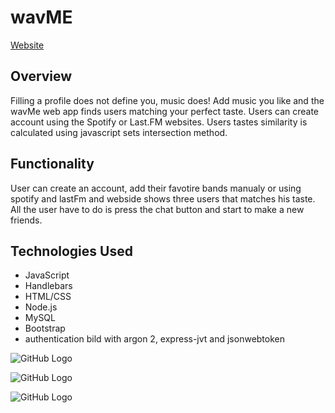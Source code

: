 # wavME
[Website](https://wavme.herokuapp.com/)

## Overview
Filling a profile does not define you, music does! Add music you like and the wavMe web app finds users matching your perfect taste. Users can create account using the Spotify or Last.FM websites. Users tastes similarity is calculated using javascript sets intersection method.

## Functionality

User can create an account, add their favotire bands manualy or using spotify and lastFm and webside shows three users that matches his taste. All the user have to do is press the chat button and start to make a new friends.

## Technologies Used
* JavaScript
* Handlebars
* HTML/CSS
* Node.js
* MySQL
* Bootstrap
* authentication bild with argon 2, express-jvt and jsonwebtoken

![GitHub Logo](https://habrastorage.org/webt/gd/ht/b6/gdhtb62ywxgk0qm_iigh7-ixplg.jpeg)

![GitHub Logo](https://habrastorage.org/webt/xm/ey/ao/xmeyaoctkzilm22fokqq-uw__yw.png)

![GitHub Logo](https://habrastorage.org/webt/bq/li/cr/bqlicr4havu0n27ieqchxkzlmxk.png)
